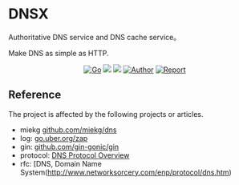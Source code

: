 # DNSX

Authoritative DNS service and DNS cache service。

Make DNS as simple as HTTP.

<p style="text-align: center">
    <a href="https://github.com/dingdayu/dnsx/actions"><img src="https://github.com/dingdayu/dnsx/workflows/Go/badge.svg" alt="Go"></a>
    <a href="https://codeclimate.com/github/dingdayu/dnsx/maintainability"><img src="https://api.codeclimate.com/v1/badges/eda6760b436abe89af5e/maintainability" /></a>
    <a href="https://codeclimate.com/github/dingdayu/dnsx/test_coverage"><img src="https://api.codeclimate.com/v1/badges/eda6760b436abe89af5e/test_coverage" /></a>
    <a href="https://blog.dingxiaoyu.com"><img src="https://img.shields.io/badge/author-@dingdayu-blue.svg?style=flat" alt="Author"></a>
    <a href="https://goreportcard.com/report/github.com/dingdayu/dnsx"><img src="https://goreportcard.com/badge/github.com/dingdayu/dnsx" alt="Report"></a>
</p>

## Reference

The project is affected by the following projects or articles.

- miekg [github.com/miekg/dns](github.com/miekg/dns)
- log: [go.uber.org/zap](go.uber.org/zap)
- gin: [github.com/gin-gonic/gin](github.com/gin-gonic/gin)
- protocol: [DNS Protocol Overview](https://www.freesoft.org/CIE/Topics/77.htm)
- rfc: [DNS, Domain Name System(http://www.networksorcery.com/enp/protocol/dns.htm)
